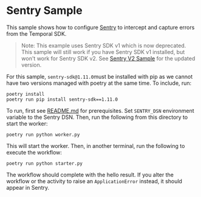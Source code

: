 # Sentry Sample

This sample shows how to configure [Sentry](https://sentry.io) to intercept and capture errors from the Temporal SDK.

> Note: This example uses Sentry SDK v1 which is now deprecated. 
> This sample will still work if you have Sentry SDK v1 installed, but won't work for Sentry SDK v2.
> See [Sentry V2 Sample](../sentry_v2/README.md) for the updated version.

For this sample, `sentry-sdk@1.11.0`must be installed with pip as we cannot have two versions managed with poetry at the same time. To include, run:

    poetry install
    poetry run pip install sentry-sdk==1.11.0

To run, first see [README.md](../README.md) for prerequisites. Set `SENTRY_DSN` environment variable to the Sentry DSN.
Then, run the following from this directory to start the worker:

    poetry run python worker.py

This will start the worker. Then, in another terminal, run the following to execute the workflow:

    poetry run python starter.py

The workflow should complete with the hello result. If you alter the workflow or the activity to raise an
`ApplicationError` instead, it should appear in Sentry.
